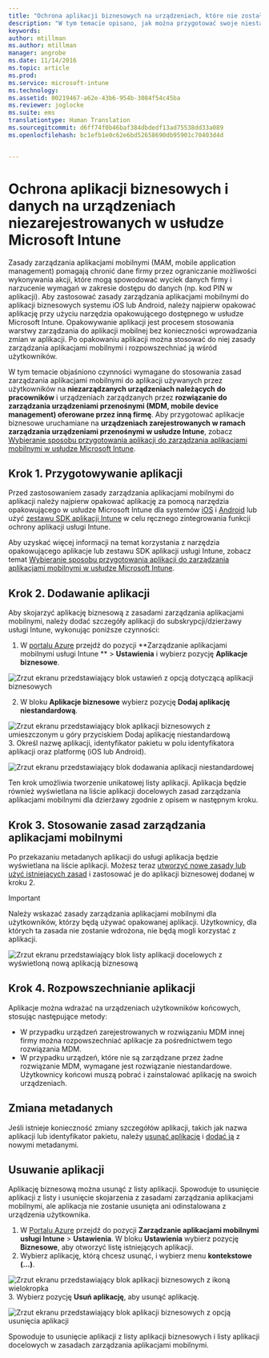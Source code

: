 ```yaml
---
title: "Ochrona aplikacji biznesowych na urządzeniach, które nie zostały zarejestrowane | Microsoft Intune"
description: "W tym temacie opisano, jak można przygotować swoje niestandardowe aplikacje biznesowe, aby mogły stosować zasady zarządzania aplikacjami mobilnymi, co może pomóc w uniknięciu utraty danych."
keywords: 
author: mtillman
ms.author: mtillman
manager: angrobe
ms.date: 11/14/2016
ms.topic: article
ms.prod: 
ms.service: microsoft-intune
ms.technology: 
ms.assetid: 00219467-a62e-43b6-954b-3084f54c45ba
ms.reviewer: joglocke
ms.suite: ems
translationtype: Human Translation
ms.sourcegitcommit: d6ff74f0b46baf384dbdedf13ad75538dd33a089
ms.openlocfilehash: bc1efb1e0c62e6bd52658690db95901c70403d4d


---
```


# <a name="protect-line-of-business-apps-and-data-on-devices-that-are-not-enrolled-in-microsoft-intune"></a>Ochrona aplikacji biznesowych i danych na urządzeniach niezarejestrowanych w usłudze Microsoft Intune

Zasady zarządzania aplikacjami mobilnymi (MAM, mobile application management) pomagają chronić dane firmy przez ograniczanie możliwości wykonywania akcji, które mogą spowodować wyciek danych firmy i narzucenie wymagań w zakresie dostępu do danych (np. kod PIN w aplikacji). Aby zastosować zasady zarządzania aplikacjami mobilnymi do aplikacji biznesowych systemu iOS lub Android, należy najpierw opakować aplikację przy użyciu narzędzia opakowującego dostępnego w usłudze Microsoft Intune. Opakowywanie aplikacji jest procesem stosowania warstwy zarządzania do aplikacji mobilnej bez konieczności wprowadzania zmian w aplikacji. Po opakowaniu aplikacji można stosować do niej zasady zarządzania aplikacjami mobilnymi i rozpowszechniać ją wśród użytkowników.  

W tym temacie objaśniono czynności wymagane do stosowania zasad zarządzania aplikacjami mobilnymi do aplikacji używanych przez użytkowników na **niezarządzanych urządzeniach należących do pracowników** i urządzeniach zarządzanych przez **rozwiązanie do zarządzania urządzeniami przenośnymi (MDM, mobile device management) oferowane przez inną firmę**.  Aby przygotować aplikacje biznesowe uruchamiane na **urządzeniach zarejestrowanych w ramach zarządzania urządzeniami przenośnymi w usłudze Intune**, zobacz [Wybieranie sposobu przygotowania aplikacji do zarządzania aplikacjami mobilnymi w usłudze Microsoft Intune](decide-how-to-prepare-apps-for-mobile-application-management-with-microsoft-intune.md).


##  <a name="step-1-prepare-the-app"></a>Krok 1. Przygotowywanie aplikacji

Przed zastosowaniem zasady zarządzania aplikacjami mobilnymi do aplikacji należy najpierw opakować aplikację za pomocą narzędzia opakowującego w usłudze Microsoft Intune dla systemów [iOS](prepare-ios-apps-for-mobile-application-management-with-the-microsoft-intune-app-wrapping-tool.md) i [Android](prepare-android-apps-for-mobile-application-management-with-the-microsoft-intune-app-wrapping-tool.md) lub użyć [zestawu SDK aplikacji Intune](../develop/intune-app-sdk.md) w celu ręcznego zintegrowania funkcji ochrony aplikacji usługi Intune.

Aby uzyskać więcej informacji na temat korzystania z narzędzia opakowującego aplikacje lub zestawu SDK aplikacji usługi Intune, zobacz temat [Wybieranie sposobu przygotowania aplikacji do zarządzania aplikacjami mobilnymi w usłudze Microsoft Intune](decide-how-to-prepare-apps-for-mobile-application-management-with-microsoft-intune.md).

## <a name="step-2-add-the-app"></a>Krok 2. Dodawanie aplikacji

Aby skojarzyć aplikację biznesową z zasadami zarządzania aplikacjami mobilnymi, należy dodać szczegóły aplikacji do subskrypcji/dzierżawy usługi Intune, wykonując poniższe czynności:

1. W [portalu Azure](https://portal.azure.com/) przejdź do pozycji **Zarządzanie aplikacjami mobilnymi usługi Intune ** > **Ustawienia** i wybierz pozycję **Aplikacje biznesowe**.

  ![Zrzut ekranu przedstawiający blok ustawień z opcją dotyczącą aplikacji biznesowych](../media/mam-azure-portal-lob-on-settings.png)

2. W bloku **Aplikacje biznesowe** wybierz pozycję **Dodaj aplikację niestandardową**.

  ![Zrzut ekranu przedstawiający blok aplikacji biznesowych z umieszczonym u góry przyciskiem Dodaj aplikację niestandardową](../media/mam-azure-portal-add-lob-app-action.png)
3.  Określ nazwę aplikacji, identyfikator pakietu w polu identyfikatora aplikacji oraz platformę (iOS lub Android).

  ![Zrzut ekranu przedstawiający blok dodawania aplikacji niestandardowej](../media/mam-azure-portal-add-app-details.png)

  Ten krok umożliwia tworzenie unikatowej listy aplikacji. Aplikacja będzie również wyświetlana na liście aplikacji docelowych zasad zarządzania aplikacjami mobilnymi dla dzierżawy zgodnie z opisem w następnym kroku.

## <a name="step-3-apply-mam-policies"></a>Krok 3. Stosowanie zasad zarządzania aplikacjami mobilnymi
Po przekazaniu metadanych aplikacji do usługi aplikacja będzie wyświetlana na liście aplikacji. Możesz teraz [utworzyć nowe zasady lub użyć istniejących zasad](create-and-deploy-mobile-app-management-policies-with-microsoft-intune.md) i zastosować je do aplikacji biznesowej dodanej w kroku 2.

>[!IMPORTANT]
>Należy wskazać zasady zarządzania aplikacjami mobilnymi dla użytkowników, którzy będą używać opakowanej aplikacji.  Użytkownicy, dla których ta zasada nie zostanie wdrożona, nie będą mogli korzystać z aplikacji.


  ![Zrzut ekranu przedstawiający blok listy aplikacji docelowych z wyświetloną nową aplikacją biznesową](../media/mam-azure-portal-lob-on-targeted-app-list.png)
## <a name="step-4-distribute-the-app"></a>Krok 4. Rozpowszechnianie aplikacji
Aplikacje można wdrażać na urządzeniach użytkowników końcowych, stosując następujące metody:
* W przypadku urządzeń zarejestrowanych w rozwiązaniu MDM innej firmy można rozpowszechniać aplikacje za pośrednictwem tego rozwiązania MDM.
* W przypadku urządzeń, które nie są zarządzane przez żadne rozwiązanie MDM, wymagane jest rozwiązanie niestandardowe. Użytkownicy końcowi muszą pobrać i zainstalować aplikację na swoich urządzeniach.

## <a name="change-the-metadata"></a>Zmiana metadanych
Jeśli istnieje konieczność zmiany szczegółów aplikacji, takich jak nazwa aplikacji lub identyfikator pakietu, należy [usunąć aplikację](#remove-apps) i [dodać ją](#step-2-add-the-app) z nowymi metadanymi.

##  <a name="remove-apps"></a>Usuwanie aplikacji
Aplikację biznesową można usunąć z listy aplikacji. Spowoduje to usunięcie aplikacji z listy i usunięcie skojarzenia z zasadami zarządzania aplikacjami mobilnymi, ale aplikacja nie zostanie usunięta ani odinstalowana z urządzenia użytkownika.  

1.  W [Portalu Azure](https://portal.azure.com/) przejdź do pozycji **Zarządzanie aplikacjami mobilnymi usługi Intune** > **Ustawienia**. W bloku **Ustawienia** wybierz pozycję **Biznesowe**, aby otworzyć listę istniejących aplikacji.  
2.  Wybierz aplikację, którą chcesz usunąć, i wybierz menu **kontekstowe (…)**.

  ![Zrzut ekranu przedstawiający blok aplikacji biznesowych z ikoną wielokropka](../media/mam-azure-portal-lob-context-menu.png)
3.  Wybierz pozycję **Usuń aplikację**, aby usunąć aplikację.

  ![Zrzut ekranu przedstawiający blok aplikacji biznesowych z opcją usunięcia aplikacji](../media/mam-azure-portal-delete-app.png)

  Spowoduje to usunięcie aplikacji z listy aplikacji biznesowych i listy aplikacji docelowych w zasadach zarządzania aplikacjami mobilnymi.



<!--HONumber=Dec16_HO2-->


